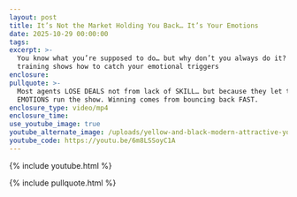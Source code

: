 ```yaml
---
layout: post
title: It’s Not the Market Holding You Back… It’s Your Emotions
date: 2025-10-29 00:00:00
tags:
excerpt: >-
  You know what you’re supposed to do… but why don’t you always do it? This
  training shows how to catch your emotional triggers
enclosure:
pullquote: >-
  Most agents LOSE DEALS not from lack of SKILL… but because they let their
  EMOTIONS run the show. Winning comes from bouncing back FAST.
enclosure_type: video/mp4
enclosure_time:
use_youtube_image: true
youtube_alternate_image: /uploads/yellow-and-black-modern-attractive-youtube-thumbnail-4.png
youtube_code: https://youtu.be/6m8LSSoyC1A
---
```

{% include youtube.html %}

{% include pullquote.html %}